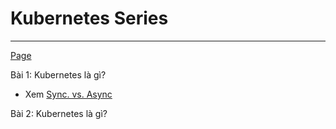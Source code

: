 # Kubernetes Series

---

[Page](https://yugiking0.github.io/Kubernetes-Series)

<!-- ![Console](./images/001.png "Console") -->

Bài 1: Kubernetes là gì?

- Xem [Sync. vs. Async](./01/index.md)

Bài 2: Kubernetes là gì?
